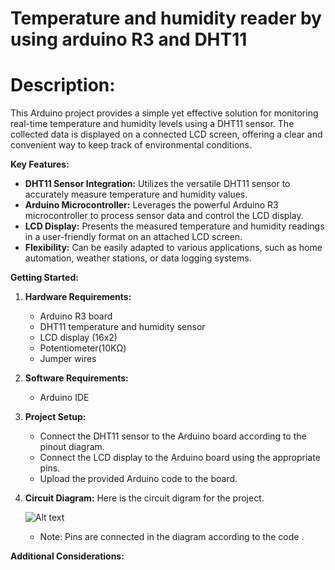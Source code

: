 # Temperature and humidity reader by using arduino R3 and DHT11 

# Description:

This Arduino project provides a simple yet effective solution for monitoring real-time temperature and humidity levels using a DHT11 sensor. The collected data is displayed on a connected LCD screen, offering a clear and convenient way to keep track of environmental conditions.

**Key Features:**

* **DHT11 Sensor Integration:** Utilizes the versatile DHT11 sensor to accurately measure temperature and humidity values.
* **Arduino Microcontroller:** Leverages the powerful Arduino R3 microcontroller to process sensor data and control the LCD display.
* **LCD Display:** Presents the measured temperature and humidity readings in a user-friendly format on an attached LCD screen.
* **Flexibility:** Can be easily adapted to various applications, such as home automation, weather stations, or data logging systems.

**Getting Started:**

1. **Hardware Requirements:**
   * Arduino R3 board 
   * DHT11 temperature and humidity sensor
   * LCD display (16x2)
   * Potentiometer(10KΩ)
   * Jumper wires

2. **Software Requirements:**
   * Arduino IDE

3. **Project Setup:**
   * Connect the DHT11 sensor to the Arduino board according to the pinout diagram.
   * Connect the LCD display to the Arduino board using the appropriate pins.
   * Upload the provided Arduino code to the board.

4. **Circuit Diagram:**
   Here is the circuit digram for the project.
   
   ![Alt text](https://github.com/Prabrit/Temperature_Humidity_Reader-/blob/main/Circuit_Diagram.png)

   * Note: Pins are connected in the diagram according to the code .   

**Additional Considerations:**

